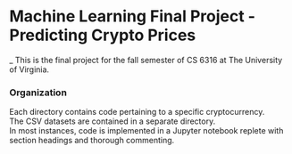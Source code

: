 # Machine Learning Final Project - Predicting Crypto Prices

_ This is the final project for the fall semester of CS 6316 at The University of Virginia.

### Organization
Each directory contains code pertaining to a specific cryptocurrency.  
The CSV datasets are contained in a separate directory.  
In most instances, code is implemented in a Jupyter notebook replete with section headings and thorough commenting.

